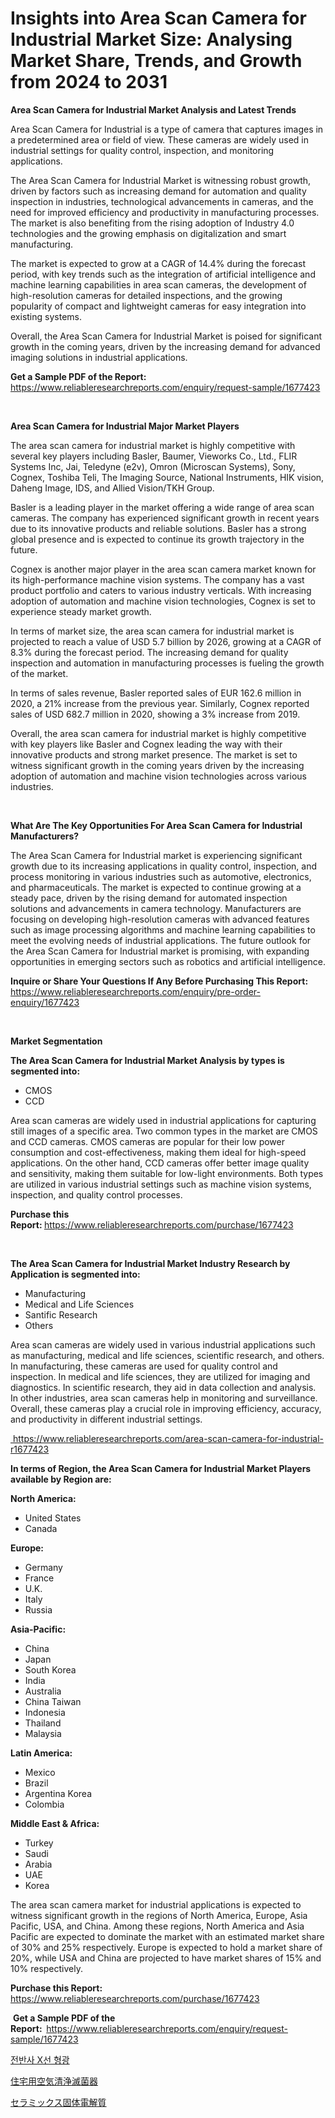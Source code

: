 <p><h1>Insights into Area Scan Camera for Industrial Market Size: Analysing Market Share, Trends, and Growth from 2024 to 2031</h1></p><p><strong>Area Scan Camera for Industrial Market Analysis and Latest Trends</strong></p>
<p><p>Area Scan Camera for Industrial is a type of camera that captures images in a predetermined area or field of view. These cameras are widely used in industrial settings for quality control, inspection, and monitoring applications.</p><p>The Area Scan Camera for Industrial Market is witnessing robust growth, driven by factors such as increasing demand for automation and quality inspection in industries, technological advancements in cameras, and the need for improved efficiency and productivity in manufacturing processes. The market is also benefiting from the rising adoption of Industry 4.0 technologies and the growing emphasis on digitalization and smart manufacturing.</p><p>The market is expected to grow at a CAGR of 14.4% during the forecast period, with key trends such as the integration of artificial intelligence and machine learning capabilities in area scan cameras, the development of high-resolution cameras for detailed inspections, and the growing popularity of compact and lightweight cameras for easy integration into existing systems.</p><p>Overall, the Area Scan Camera for Industrial Market is poised for significant growth in the coming years, driven by the increasing demand for advanced imaging solutions in industrial applications.</p></p>
<p><strong>Get a Sample PDF of the Report:&nbsp;</strong> <a href="https://www.reliableresearchreports.com/enquiry/request-sample/1677423">https://www.reliableresearchreports.com/enquiry/request-sample/1677423</a></p>
<p>&nbsp;</p>
<p><strong>Area Scan Camera for Industrial Major Market Players</strong></p>
<p><p>The area scan camera for industrial market is highly competitive with several key players including Basler, Baumer, Vieworks Co., Ltd., FLIR Systems Inc, Jai, Teledyne (e2v), Omron (Microscan Systems), Sony, Cognex, Toshiba Teli, The Imaging Source, National Instruments, HIK vision, Daheng Image, IDS, and Allied Vision/TKH Group.</p><p>Basler is a leading player in the market offering a wide range of area scan cameras. The company has experienced significant growth in recent years due to its innovative products and reliable solutions. Basler has a strong global presence and is expected to continue its growth trajectory in the future.</p><p>Cognex is another major player in the area scan camera market known for its high-performance machine vision systems. The company has a vast product portfolio and caters to various industry verticals. With increasing adoption of automation and machine vision technologies, Cognex is set to experience steady market growth.</p><p>In terms of market size, the area scan camera for industrial market is projected to reach a value of USD 5.7 billion by 2026, growing at a CAGR of 8.3% during the forecast period. The increasing demand for quality inspection and automation in manufacturing processes is fueling the growth of the market.</p><p>In terms of sales revenue, Basler reported sales of EUR 162.6 million in 2020, a 21% increase from the previous year. Similarly, Cognex reported sales of USD 682.7 million in 2020, showing a 3% increase from 2019.</p><p>Overall, the area scan camera for industrial market is highly competitive with key players like Basler and Cognex leading the way with their innovative products and strong market presence. The market is set to witness significant growth in the coming years driven by the increasing adoption of automation and machine vision technologies across various industries.</p></p>
<p>&nbsp;</p>
<p><strong>What Are The Key Opportunities For Area Scan Camera for Industrial Manufacturers?</strong></p>
<p><p>The Area Scan Camera for Industrial market is experiencing significant growth due to its increasing applications in quality control, inspection, and process monitoring in various industries such as automotive, electronics, and pharmaceuticals. The market is expected to continue growing at a steady pace, driven by the rising demand for automated inspection solutions and advancements in camera technology. Manufacturers are focusing on developing high-resolution cameras with advanced features such as image processing algorithms and machine learning capabilities to meet the evolving needs of industrial applications. The future outlook for the Area Scan Camera for Industrial market is promising, with expanding opportunities in emerging sectors such as robotics and artificial intelligence.</p></p>
<p><strong>Inquire or Share Your Questions If Any Before Purchasing This Report:</strong> <a href="https://www.reliableresearchreports.com/enquiry/pre-order-enquiry/1677423">https://www.reliableresearchreports.com/enquiry/pre-order-enquiry/1677423</a></p>
<p>&nbsp;</p>
<p><strong>Market Segmentation</strong></p>
<p><strong>The Area Scan Camera for Industrial Market Analysis by types is segmented into:</strong></p>
<p><ul><li>CMOS</li><li>CCD</li></ul></p>
<p><p>Area scan cameras are widely used in industrial applications for capturing still images of a specific area. Two common types in the market are CMOS and CCD cameras. CMOS cameras are popular for their low power consumption and cost-effectiveness, making them ideal for high-speed applications. On the other hand, CCD cameras offer better image quality and sensitivity, making them suitable for low-light environments. Both types are utilized in various industrial settings such as machine vision systems, inspection, and quality control processes.</p></p>
<p><strong>Purchase this Report:&nbsp;</strong><a href="https://www.reliableresearchreports.com/purchase/1677423">https://www.reliableresearchreports.com/purchase/1677423</a></p>
<p>&nbsp;</p>
<p><strong>The Area Scan Camera for Industrial Market Industry Research by Application is segmented into:</strong></p>
<p><ul><li>Manufacturing</li><li>Medical and Life Sciences</li><li>Santific Research</li><li>Others</li></ul></p>
<p><p>Area scan cameras are widely used in various industrial applications such as manufacturing, medical and life sciences, scientific research, and others. In manufacturing, these cameras are used for quality control and inspection. In medical and life sciences, they are utilized for imaging and diagnostics. In scientific research, they aid in data collection and analysis. In other industries, area scan cameras help in monitoring and surveillance. Overall, these cameras play a crucial role in improving efficiency, accuracy, and productivity in different industrial settings.</p></p>
<p><a href="https://www.reliableresearchreports.com/area-scan-camera-for-industrial-r1677423">&nbsp;https://www.reliableresearchreports.com/area-scan-camera-for-industrial-r1677423</a></p>
<p><strong>In terms of Region, the Area Scan Camera for Industrial Market Players available by Region are:</strong></p>
<p>
    <p> <strong> North America: </strong>
        <ul>
            <li>United States</li>
            <li>Canada</li>
        </ul>
        </p> 
    <p> <strong> Europe: </strong>
        <ul>
            <li>Germany</li>
            <li>France</li>
            <li>U.K.</li>
            <li>Italy</li>
            <li>Russia</li>
        </ul>
        </p> 
    <p> <strong> Asia-Pacific: </strong>
        <ul>
            <li>China</li>
            <li>Japan</li>
            <li>South Korea</li>
            <li>India</li>
            <li>Australia</li>
            <li>China Taiwan</li>
            <li>Indonesia</li>
            <li>Thailand</li>
            <li>Malaysia</li>
        </ul>
        </p> 
    <p> <strong> Latin America: </strong>
        <ul>
            <li>Mexico</li>
            <li>Brazil</li>
            <li>Argentina Korea</li>
            <li>Colombia</li>
        </ul>
        </p> 
    <p> <strong> Middle East & Africa: </strong>
        <ul>
            <li>Turkey</li>
            <li>Saudi</li>
            <li>Arabia</li>
            <li>UAE</li>
            <li>Korea</li>
        </ul>
    </p>
    </p>
<p><p>The area scan camera market for industrial applications is expected to witness significant growth in the regions of North America, Europe, Asia Pacific, USA, and China. Among these regions, North America and Asia Pacific are expected to dominate the market with an estimated market share of 30% and 25% respectively. Europe is expected to hold a market share of 20%, while USA and China are projected to have market shares of 15% and 10% respectively.</p></p>
<p><strong>Purchase this Report: </strong><a href="https://www.reliableresearchreports.com/purchase/1677423">https://www.reliableresearchreports.com/purchase/1677423</a></p>
<p>&nbsp;<strong>Get a Sample PDF of the Report:&nbsp;&nbsp;</strong><a href="https://www.reliableresearchreports.com/enquiry/request-sample/1677423">https://www.reliableresearchreports.com/enquiry/request-sample/1677423</a></p>
<p><strong></strong></p>
<p><p><a href="https://github.com/Wesleyeilly8796202/Market-Research-Report-List-1/blob/main/2922452102205.md">전반사 X선 형광</a></p><p><a href="https://github.com/KenyonJohns/Market-Research-Report-List-1/blob/main/7818877107800.md">住宅用空気清浄滅菌器</a></p><p><a href="https://medium.com/@vincemarvin1/%E3%82%BB%E3%83%A9%E3%83%9F%E3%83%83%E3%82%AF%E3%82%B9%E5%9B%BA%E4%BD%93%E9%9B%BB%E8%A7%A3%E8%B3%AA%E5%B8%82%E5%A0%B4%E3%81%AE%E5%B8%82%E5%A0%B4%E3%82%B7%E3%82%A7%E3%82%A2%E3%81%AE%E9%80%B2%E5%8C%96%E3%81%A8%E5%B8%82%E5%A0%B4%E6%88%90%E9%95%B7%E3%83%88%E3%83%AC%E3%83%B3%E3%83%892024%E5%B9%B4%E3%81%8B%E3%82%892031%E5%B9%B4%E3%81%BE%E3%81%A7-897b8ccdf648">セラミックス固体電解質</a></p></p>